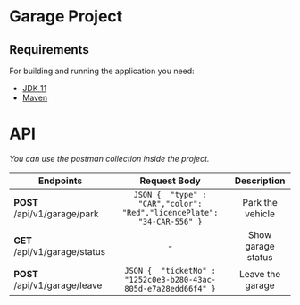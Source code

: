 # Garage Project

## Requirements

For building and running the application you need:

- [JDK 11](http://www.oracle.com/technetwork/java/javase/downloads/)
- [Maven](https://maven.apache.org)

# API

_You can use the postman collection inside the project._

| Endpoints  | Request Body | Description |
| ------------- |:-------------:|:-------------:|
| __POST__ /api/v1/garage/park  | ```JSON {  "type" : "CAR","color": "Red","licencePlate": "34-CAR-556" }```     | Park the vehicle |
| __GET__ /api/v1/garage/status  |    -     | Show garage status |
| __POST__ /api/v1/garage/leave  | ```JSON {  "ticketNo" : "1252c0e3-b280-43ac-805d-e7a28edd66f4" }```     | Leave the garage  |
